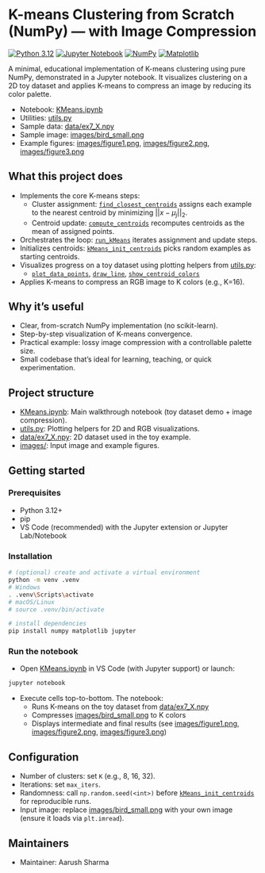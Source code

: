# K-means Clustering from Scratch (NumPy) — with Image Compression

[![Python 3.12](https://img.shields.io/badge/python-3.12-blue.svg)](https://www.python.org/downloads/)
[![Jupyter Notebook](https://img.shields.io/badge/Jupyter-Notebook-orange.svg)](https://jupyter.org/)
[![NumPy](https://img.shields.io/badge/NumPy-Scientific%20Computing-013243.svg)](https://numpy.org/)
[![Matplotlib](https://img.shields.io/badge/Matplotlib-Visualization-11557c.svg)](https://matplotlib.org/)

A minimal, educational implementation of K-means clustering using pure NumPy, demonstrated in a Jupyter notebook. It visualizes clustering on a 2D toy dataset and applies K-means to compress an image by reducing its color palette.

- Notebook: [KMeans.ipynb](KMeans.ipynb)
- Utilities: [utils.py](utils.py)
- Sample data: [data/ex7_X.npy](data/ex7_X.npy)
- Sample image: [images/bird_small.png](images/bird_small.png)
- Example figures: [images/figure1.png](images/figure1.png), [images/figure2.png](images/figure2.png), [images/figure3.png](images/figure3.png)

## What this project does

- Implements the core K-means steps:
  - Cluster assignment: [`find_closest_centroids`](KMeans.ipynb) assigns each example to the nearest centroid by minimizing $||x - \mu_j||_2$.
  - Centroid update: [`compute_centroids`](KMeans.ipynb) recomputes centroids as the mean of assigned points.
- Orchestrates the loop: [`run_kMeans`](KMeans.ipynb) iterates assignment and update steps.
- Initializes centroids: [`kMeans_init_centroids`](KMeans.ipynb) picks random examples as starting centroids.
- Visualizes progress on a toy dataset using plotting helpers from [utils.py](utils.py):
  - [`plot_data_points`](utils.py), [`draw_line`](utils.py), [`show_centroid_colors`](utils.py)
- Applies K-means to compress an RGB image to K colors (e.g., K=16).

## Why it’s useful

- Clear, from-scratch NumPy implementation (no scikit-learn).
- Step-by-step visualization of K-means convergence.
- Practical example: lossy image compression with a controllable palette size.
- Small codebase that’s ideal for learning, teaching, or quick experimentation.

## Project structure

- [KMeans.ipynb](KMeans.ipynb): Main walkthrough notebook (toy dataset demo + image compression).
- [utils.py](utils.py): Plotting helpers for 2D and RGB visualizations.
- [data/ex7_X.npy](data/ex7_X.npy): 2D dataset used in the toy example.
- [images/](images/): Input image and example figures.

## Getting started

### Prerequisites

- Python 3.12+
- pip
- VS Code (recommended) with the Jupyter extension or Jupyter Lab/Notebook

### Installation

```bash
# (optional) create and activate a virtual environment
python -m venv .venv
# Windows
. .venv\Scripts\activate
# macOS/Linux
# source .venv/bin/activate

# install dependencies
pip install numpy matplotlib jupyter
```

### Run the notebook

- Open [KMeans.ipynb](KMeans.ipynb) in VS Code (with Jupyter support) or launch:

```bash
jupyter notebook
```

- Execute cells top-to-bottom. The notebook:
  - Runs K-means on the toy dataset from [data/ex7_X.npy](data/ex7_X.npy)
  - Compresses [images/bird_small.png](images/bird_small.png) to K colors
  - Displays intermediate and final results (see [images/figure1.png](images/figure1.png), [images/figure2.png](images/figure2.png), [images/figure3.png](images/figure3.png))

## Configuration

- Number of clusters: set `K` (e.g., 8, 16, 32).
- Iterations: set `max_iters`.
- Randomness: call `np.random.seed(<int>)` before [`kMeans_init_centroids`](KMeans.ipynb) for reproducible runs.
- Input image: replace [images/bird_small.png](images/bird_small.png) with your own image (ensure it loads via `plt.imread`).


## Maintainers

- Maintainer: Aarush Sharma